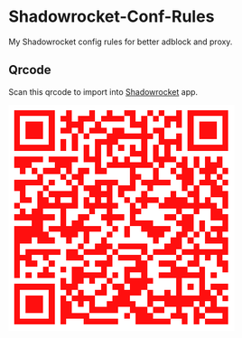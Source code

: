# Shadowrocket-Conf-Rules

My Shadowrocket config rules for better adblock and proxy. 

## Qrcode

Scan this qrcode to import into [Shadowrocket](https://itunes.apple.com/cn/app/shadowrocket/id932747118?mt=8) app.

![qrcode](./qrcode-2.png)

